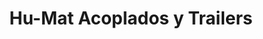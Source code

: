 ---
title: "Hu-Mat Acoplados y Trailers"
url: /caba/hu-mat-acoplados-y-trailers/
shop: Autoteile
---